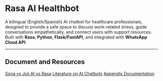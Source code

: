 # Rasa AI Healthbot

A bilingual (English/Spanish) AI chatbot for healthcare professionals, designed to provide a safe space to discuss work-related stress, guide conversations empathetically, and connect users with support resources. Built with **Rasa**, **Python**, **Flask/FastAPI**, and integrated with **WhatsApp Cloud API**.

---

## Document and Resources
[Sona vs Juji AI vs Rasa](https://docs.google.com/document/d/1z6ZTTPBC9BjJKWJnLYIlzK2ACvNrWIVcr6KdJPJLUZA/edit?tab=t.0)
[Literature on AI Chatbots](https://fiudit-my.sharepoint.com/personal/alejarri_fiu_edu/_layouts/15/onedrive.aspx?id=%2Fpersonal%2Falejarri%5Ffiu%5Fedu%2FDocuments%2FLEXAR%2FRIMAQ%2FResearch%2FSecond%20Victims%2FAI%20chatbot%20for%20second%20victims&ga=1)
[Appendix Documentation](https://docs.google.com/document/d/1iTb1mTRsvmgF1rklFITARZv8HsuuzJ4QHgWdADOTos8/edit?tab=t.je7pfpg3diru)


